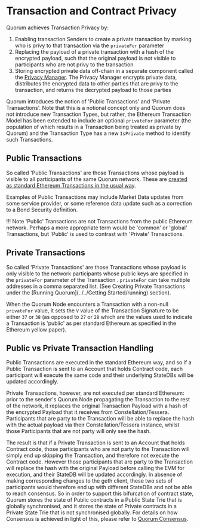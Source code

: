 # Transaction and Contract Privacy

Quorum achieves Transaction Privacy by:
    
 1. Enabling transaction Senders to create a private transaction by marking who is privy to that transaction via the `privateFor` parameter
 2. Replacing the payload of a private transaction with a hash of the encrypted payload, such that the original payload is not visible to participants who are not privy to the transaction
 3. Storing encrypted private data off-chain in a separate component called the [Privacy Manager](../Privacy-Manager).  The Privacy Manager encrypts private data, distributes the encrypted data to other parties that are privy to the transaction, and returns the decrypted payload to those parties 

Quorum introduces the notion of 'Public Transactions' and 'Private Transactions'.  Note that this is a notional concept only and Quorum does not introduce new Transaction Types, but rather, the Ethereum Transaction Model has been extended to include an optional `privateFor` parameter (the population of which results in a Transaction being treated as private by Quorum) and the Transaction Type has a new `IsPrivate` method to identify such Transactions.

## Public Transactions
So called 'Public Transactions' are those Transactions whose payload is visible to all participants of the same Quorum network. These are [created as standard Ethereum Transactions in the usual way](https://github.com/ethereum/wiki/wiki/JavaScript-API#web3ethsendtransaction).

Examples of Public Transactions may include Market Data updates from some service provider, or some reference data update such as a correction to a Bond Security definition.

!!! Note
    'Public' Transactions are not Transactions from the public Ethereum network.  Perhaps a more appropriate term would be 'common' or 'global' Transactions, but 'Public' is used to contrast with 'Private' Transactions.

## Private Transactions
So called 'Private Transactions' are those Transactions whose payload is only visible to the network participants whose public keys are specified in the `privateFor` parameter of the Transaction .  `privateFor` can take multiple addresses in a comma separated list. (See Creating Private Transactions under the [Running Quorum](../../Getting Started/running) section).  

When the Quorum Node encounters a Transaction with a non-null `privateFor` value, it sets the `V` value of the Transaction Signature to be either `37` or `38` (as opposed to `27` or `28` which are the values used to indicate a Transaction is 'public' as per standard Ethereum as specified in the Ethereum yellow paper).

## Public vs Private Transaction Handling
Public Transactions are executed in the standard Ethereum way, and so if a Public Transaction is sent to an Account that holds Contract code, each participant will execute the same code and their underlying StateDBs will be updated accordingly.

Private Transactions, however, are not executed per standard Ethereum: prior to the sender's Quorum Node propagating the Transaction to the rest of the network, it replaces the original Transaction Payload with a hash of the encrypted Payload that it receives from Constellation/Tessera. Participants that are party to the Transaction will be able to replace the hash with the actual payload via their Constellation/Tessera instance, whilst those Participants that are not party will only see the hash. 

The result is that if a Private Transaction is sent to an Account that holds Contract code, those participants who are not party to the Transaction will simply end up skipping the Transaction, and therefore not execute the Contract code.  However those participants that are party to the Transaction will replace the hash with the original Payload before calling the EVM for execution, and their StateDB will be updated accordingly.  In absence of making corresponding changes to the geth client, these two sets of participants would therefore end up with different StateDBs and not be able to reach consensus. So in order to support this bifurcation of contract state, Quorum stores the state of Public contracts in a Public State Trie that is globally synchronised, and it stores the state of Private contracts in a Private State Trie that is not synchronised globally.  For details on how Consensus is achieved in light of this, please refer to [Quorum Consensus](../Consensus/Consensus).
